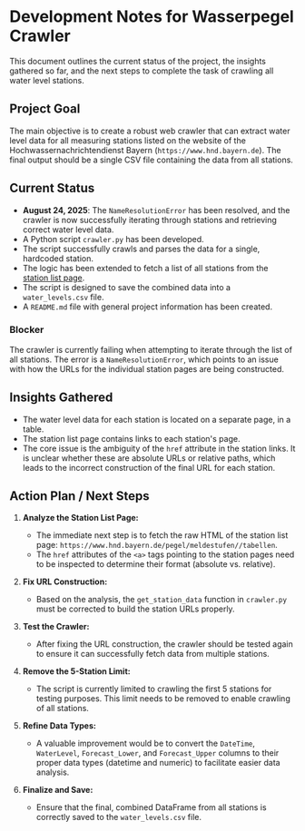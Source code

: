 # Development Notes for Wasserpegel Crawler

This document outlines the current status of the project, the insights gathered so far, and the next steps to complete the task of crawling all water level stations.

## Project Goal

The main objective is to create a robust web crawler that can extract water level data for all measuring stations listed on the website of the Hochwassernachrichtendienst Bayern (`https://www.hnd.bayern.de`). The final output should be a single CSV file containing the data from all stations.

## Current Status

- **August 24, 2025**: The `NameResolutionError` has been resolved, and the crawler is now successfully iterating through stations and retrieving correct water level data.
- A Python script `crawler.py` has been developed.
- The script successfully crawls and parses the data for a single, hardcoded station.
- The logic has been extended to fetch a list of all stations from the [station list page](https://www.hnd.bayern.de/pegel/meldestufen//tabellen).
- The script is designed to save the combined data into a `water_levels.csv` file.
- A `README.md` file with general project information has been created.

### Blocker

The crawler is currently failing when attempting to iterate through the list of all stations. The error is a `NameResolutionError`, which points to an issue with how the URLs for the individual station pages are being constructed.

## Insights Gathered

- The water level data for each station is located on a separate page, in a table.
- The station list page contains links to each station's page.
- The core issue is the ambiguity of the `href` attribute in the station links. It is unclear whether these are absolute URLs or relative paths, which leads to the incorrect construction of the final URL for each station.

## Action Plan / Next Steps

1.  **Analyze the Station List Page:**
    - The immediate next step is to fetch the raw HTML of the station list page: `https://www.hnd.bayern.de/pegel/meldestufen//tabellen`.
    - The `href` attributes of the `<a>` tags pointing to the station pages need to be inspected to determine their format (absolute vs. relative).

2.  **Fix URL Construction:**
    - Based on the analysis, the `get_station_data` function in `crawler.py` must be corrected to build the station URLs properly.

3.  **Test the Crawler:**
    - After fixing the URL construction, the crawler should be tested again to ensure it can successfully fetch data from multiple stations.

4.  **Remove the 5-Station Limit:**
    - The script is currently limited to crawling the first 5 stations for testing purposes. This limit needs to be removed to enable crawling of all stations.

5.  **Refine Data Types:**
    - A valuable improvement would be to convert the `DateTime`, `WaterLevel`, `Forecast_Lower`, and `Forecast_Upper` columns to their proper data types (datetime and numeric) to facilitate easier data analysis.

6.  **Finalize and Save:**
    - Ensure that the final, combined DataFrame from all stations is correctly saved to the `water_levels.csv` file.
